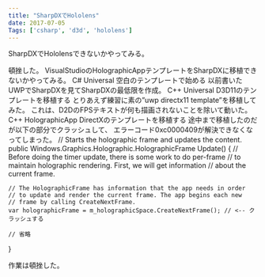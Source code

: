 ```yaml
---
title: "SharpDXでHololens"
date: 2017-07-05
Tags: ['csharp', 'd3d', 'hololens']
---
```


SharpDXでHololensできないかやってみる。

頓挫した。
VisualStudioのHolographicAppテンプレートをSharpDXに移植できないかやってみる。
C# Universal 空白のテンプレートで始める
以前書いたUWPでSharpDXを見てSharpDXの最低限を作成。
C++ Universal D3D11のテンプレートを移植する
とりあえず練習に素の”uwp directx11 template”を移植してみた。
これは、D2DのFPSテキストが何も描画されないことを除いて動いた。
C++ HolographicApp DirectXのテンプレートを移植する
途中まで移植したのだが以下の部分でクラッシュして、 エラーコード0xc0000409が解決できなくなってしまった。
// Starts the holographic frame and updates the content.
public Windows.Graphics.Holographic.HolographicFrame Update()
{
    // Before doing the timer update, there is some work to do per-frame
    // to maintain holographic rendering. First, we will get information
    // about the current frame.

    // The HolographicFrame has information that the app needs in order
    // to update and render the current frame. The app begins each new
    // frame by calling CreateNextFrame.
    var holographicFrame = m_holographicSpace.CreateNextFrame(); // <-- クラッシュする

    // 省略
}

作業は頓挫した。
